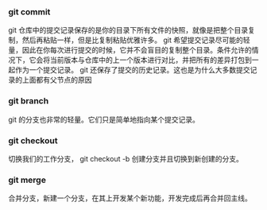### git commit
git  仓库中的提交记录保存的是你的目录下所有文件的快照，就像是把整个目录复制，然后再粘贴一样，但是比复制粘贴优雅许多。
git 希望提交记录尽可能的轻量，因此在你每次进行提交的时候，它并不会盲目的复制整个目录。条件允许的情况下，它会将当前版本与仓库中的上一个版本进行对比，并把所有的差异打包到一起作为一个提交记录。
git 还保存了提交的历史记录。这也是为什么大多数提交记录的上面都有父节点的原因
### git branch
git 的分支也非常的轻量。它们只是简单地指向某个提交记录。
### git checkout 
切换我们的工作分支， git checkout -b 创建分支并且切换到新创建的分支。
### git merge
合并分支，新建一个分支，在其上开发某个新功能，开发完成后再合并回主线。

<!--stackedit_data:
eyJoaXN0b3J5IjpbLTExMjY5OTQzOCwtNDAzNzcwODgzXX0=
-->